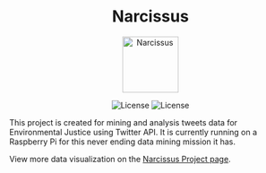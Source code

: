 <center>
<h1>Narcissus</h1>
<p />
<img src="https://i.imgur.com/dvlkrSY.png" title="Narcissus" width="100" height="100" />
<p />
<img src="https://img.shields.io/badge/License-MIT-blue.svg?style=flat-square" alt="License">
<img src="https://img.shields.io/badge/Author-Gabriel-green.svg?style=flat-square" alt="License">
</center>

This project is created for mining and analysis tweets data for Environmental Justice using Twitter API. It is currently running on a Raspberry Pi for this never ending data mining mission it has.

View more data visualization on the [Narcissus Project page](https://gabriel-chen.github.io/Narcissus).

